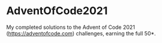 # AdventOfCode2021
My completed solutions to the Advent of Code 2021 (https://adventofcode.com) challenges, earning the full 50*.
